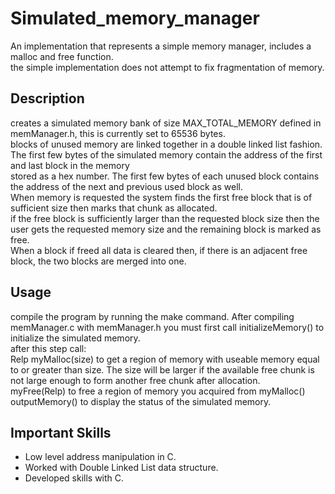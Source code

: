 # Simulated_memory_manager
An implementation that represents a simple memory manager, includes a malloc and free function.\
the simple implementation does not attempt to fix fragmentation of memory.
## Description
creates a simulated memory bank of size MAX_TOTAL_MEMORY defined in memManager.h, this is currently set to 65536 bytes.\
blocks of unused memory are linked together in a double linked list fashion. The first few bytes of the simulated memory contain the address of the first and last block in the memory\
stored as a hex number. The first few bytes of each unused block contains the address of the next and previous used block as well.\
When memory is requested the system finds the first free block that is of sufficient size then marks that chunk as allocated.\
if the free block is sufficiently larger than the requested block size then the user gets the requested memory size and the remaining block is marked as free.\
When a block if freed all data is cleared then, if there is an adjacent free block, the two blocks are merged into one.
## Usage
compile the program by running the make command.
After compiling memManager.c with memManager.h you must first call initializeMemory() to initialize the simulated memory.\
after this step call:\
Relp myMalloc(size) to get a region of memory with useable memory equal to or greater than size. The size will be larger if the available free chunk is not large enough to form another free chunk after allocation.\
myFree(Relp) to free a region of memory you acquired from myMalloc()\
outputMemory() to display the status of the simulated memory.
## Important Skills
- Low level address manipulation in C.
- Worked with Double Linked List data structure.
- Developed skills with C.

